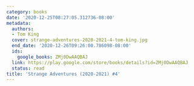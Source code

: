 ```yaml
---
category: books
date: '2020-12-25T08:27:05.312736-08:00'
metadata:
  authors:
  - Tom King
  cover: strange-adventures-2020-2021-4-tom-king.jpg
  end_date: '2020-12-26T09:26:00.786098-08:00'
  ids:
    google_books: ZMj0DwAAQBAJ
  link: https://play.google.com/store/books/details?id=ZMj0DwAAQBAJ
  status: read
title: 'Strange Adventures (2020-2021) #4'
---
```

